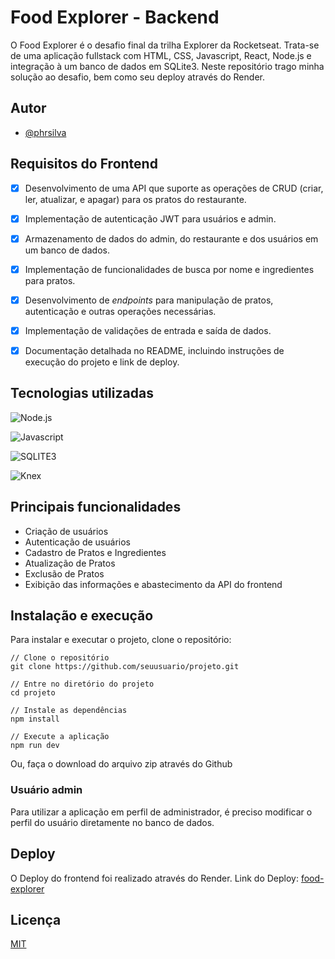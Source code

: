 # Food Explorer - Backend

O Food Explorer é o desafio final da trilha Explorer da Rocketseat. Trata-se de uma aplicação fullstack com HTML, CSS, Javascript, React, Node.js e integração à um banco de dados em SQLite3. 
Neste repositório trago minha solução ao desafio, bem como seu deploy através do Render. 

## Autor

- [@phrsilva](https://www.github.com/phrsilva)

## Requisitos do Frontend 

- [x] Desenvolvimento de uma API que suporte as operações de CRUD (criar, ler, atualizar, e apagar) para os pratos do restaurante.
- [x] Implementação de autenticação JWT para usuários e admin.
- [x] Armazenamento de dados do admin, do restaurante e dos usuários em um banco de dados.
- [x] Implementação de funcionalidades de busca por nome e ingredientes para pratos.
- [x] Desenvolvimento de *endpoints* para manipulação de pratos, autenticação e outras operações necessárias.
- [x] Implementação de validações de entrada e saída de dados.
- [x] Documentação detalhada no README, incluindo instruções de execução do projeto e link de deploy.


## Tecnologias utilizadas
![Node.js](https://img.shields.io/badge/nodejs-grey?style=for-the-badge&logo=nodedotjs)

![Javascript](https://img.shields.io/badge/Javascript-grey?style=for-the-badge&logo=javascript)

![SQLITE3](https://img.shields.io/badge/sqlite3-grey?style=for-the-badge&logo=sqlite)

![Knex](https://img.shields.io/badge/knex-grey?style=for-the-badge&logo=knexdotjs)

## Principais funcionalidades 

- Criação de usuários
- Autenticação de usuários
- Cadastro de Pratos e Ingredientes
- Atualização de Pratos
- Exclusão de Pratos
- Exibição das informações e abastecimento da API do frontend

## Instalação e execução

Para instalar e executar o projeto, clone o repositório:

```
// Clone o repositório
git clone https://github.com/seuusuario/projeto.git

// Entre no diretório do projeto
cd projeto

// Instale as dependências
npm install

// Execute a aplicação
npm run dev
```

Ou, faça o download do arquivo zip através do Github

### Usuário admin 
Para utilizar a aplicação em perfil de administrador, é preciso modificar o perfil do usuário diretamente no banco de dados.

## Deploy

O Deploy do frontend foi realizado através do Render.
Link do Deploy: [food-explorer](https://food-explorer-backend-uscw.onrender.com/)

## Licença

[MIT](https://choosealicense.com/licenses/mit/)

